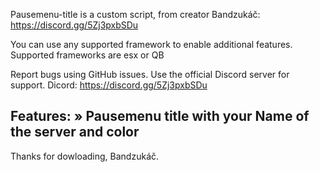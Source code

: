 Pausemenu-title is a custom script, from creator Bandzukáč: https://discord.gg/5Zj3pxbSDu

You can use any supported framework to enable additional features.
Supported frameworks are esx or QB

Report bugs using GitHub issues. Use the official Discord server for support.
Dicord: https://discord.gg/5Zj3pxbSDu

Features:
» Pausemenu title with your Name of the server and color
------------------------------------------------------
Thanks for dowloading, Bandzukáč.
